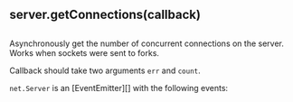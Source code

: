 ## server.getConnections(callback)

## 

Asynchronously get the number of concurrent connections on the server. Works
when sockets were sent to forks.

Callback should take two arguments `err` and `count`.

`net.Server` is an \[EventEmitter\]\[\] with the following events: